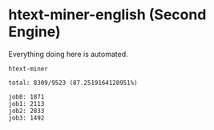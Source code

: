 # htext-miner-english (Second Engine)

Everything doing here is automated.

```
htext-miner

total: 8309/9523 (87.2519164128951%)

job0: 1871
job1: 2113
job2: 2833
job3: 1492
```